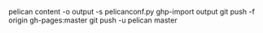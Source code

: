 pelican content -o output -s pelicanconf.py
ghp-import output
git push -f origin gh-pages:master
git push -u pelican master

